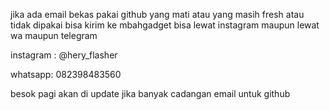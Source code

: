 jika ada email bekas pakai github yang mati atau yang masih fresh atau tidak dipakai bisa kirim ke mbahgadget bisa lewat instagram maupun lewat wa maupun telegram

instagram : @hery_flasher

whatsapp: 082398483560

besok pagi akan di update jika banyak cadangan email untuk github
